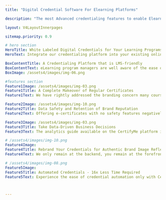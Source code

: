 ```yaml
---
title: "Digital Credential Software For Elearning Platforms"

description: "The most Advanced credentialing features to enable Elearning platform to start issuing verifiable digital badges and certificates "

layout: V4LayoutInnerpages

sitemap.priority: 0.9

# hero section
HeroTitle: White Labeled Digital Credentials for Your Learning Programs
HeroText: Integrate our credentialing platform into your existing online course for a seamless certification experience for participants. Our socially shareable credentials also offer a complete rebranding experience that lets the audience know your story.

BoxContentTitle: A Credentialing Platform that is LMS-friendly
BoxContentText: eLearning program managers are well aware of the ease of collaborating with digital credentialing software that is easy to integrate into learning management systems. The platform of CertifyMe comes with a simple LMS integration feature that enables course providers to issue certificates right at the moment.<br> No more long waiting hours for credentialing. Learners enjoy a seamless, streamlined credentialing journey. The no-code integration process makes CertifyMe a unique platform that no other option comes close to.
BoxImage: /assets4/images/img-06.png

#features section
Feature1Image: /assets4/images/img-03.png
Feature1Title: A Complete Makeover of Regular Certificates
Feature1Text: We have rightly addressed the branding concern many course designers have by offering white-labeling solutions. It allows the learning platforms to exude an authentic, and reliable brand image. Our verifiable credentials direct learners to pathways to meeting career goals. The professional designs of micro badges and the ease of social display accelerate program completion rates.

Feature2Image: /assets4/images/img-10.png
Feature2Title: Data Safety and Retention of Brand Reputation
Feature2Text: Offering e-certificates with no safety features negatively impacts a brand image. Issue blockchain-enabled and bank-level encrypted digital certificates to rightly address the situation. The instant verification system eliminates the waiting period and makes the credentialing process simple, and hassle-free.

Feature3Image: /assets4/images/img-03.png
Feature3Title: Take Data-Driven Business Decisions
Feature3Text: The analytics guide available on the CertifyMe platform is one of a kind. Leveraging its power offers elearning platforms an unparalleled level of transparency and competitive advantage that was untouched till now. The analytics section enables program managers to take a look at program, organizational and personal-level insights and determine the growth opportunities.

# /assets4/images/img-10.png
Feature4Image: 
Feature4Title: Rebrand Your Credentials for Authentic Brand Image Reflection
Feature4Text: We only remain at the backend, you remain at the forefront. Our customizable digital credentialing platform offers a branding experience like no other. We let you enjoy complete control over your credential header, footer, and navbar along with specially designated places online for brand promotion. Your marketing needs are sorted just by onboarding us.

# /assets4/images/img-08.png
Feature5Image:
Feature5Title: Automated Credentials - 16x Less Time Required
Feature5Text: Experience the ease of credential automation only with CertifyMe. Quick delivery and tracking of as many credentials as you issue. Don’t be in the dark anymore about the future of credentials offered by you - track them down whenever you want, wherever you want.<br> Integrate us into your learning management system (LMSs) for a simplified yet effective credential management solution.



---
```

